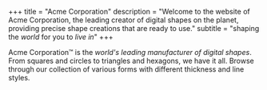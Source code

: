 +++
title = "Acme Corporation"
description = "Welcome to the website of Acme Corporation, the leading creator of digital shapes on the planet, providing precise shape creations that are ready to use."
subtitle = "shaping the *world* for you to *live in*"
+++

Acme Corporation&trade; is the _world's leading manufacturer of digital shapes_. From squares and circles to triangles and hexagons, we have it all. Browse through our collection of various forms with different thickness and line styles.
